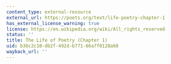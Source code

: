 ```yaml
---
content_type: external-resource
external_url: https://poets.org/text/life-poetry-chapter-1
has_external_license_warning: true
license: https://en.wikipedia.org/wiki/All_rights_reserved
status: ''
title: The Life of Poetry (Chapter 1)
uid: b36c2c10-db2f-492d-b771-66a7f0128a68
wayback_url: ''
---
```

